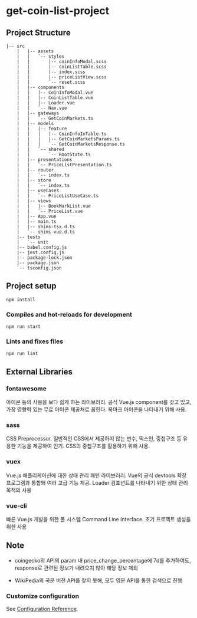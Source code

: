 # get-coin-list-project

## Project Structure

```
|-- src
    |   |-- assets
    |   |   `-- styles
    |   |       |-- coinInfoModal.scss
    |   |       |-- coinListTable.scss
    |   |       |-- index.scss
    |   |       |-- priceListView.scss
    |   |       `-- reset.scss
    |   |-- components
    |   |   |-- CoinInfoModal.vue
    |   |   |-- CoinListTable.vue
    |   |   |-- Loader.vue
    |   |   `-- Nav.vue
    |   |-- gateways
    |   |   `-- GetCoinMarkets.ts
    |   |-- models
    |   |   |-- feature
    |   |   |   |-- CoinInfoInTable.ts
    |   |   |   |-- GetCoinMarketsParams.ts
    |   |   |   `-- GetCoinMarketsResponse.ts
    |   |   `-- shared
    |   |       `-- RootState.ts
    |   |-- presentations
    |   |   `-- PriceListPresentation.ts
    |   |-- router
    |   |   `-- index.ts
    |   |-- store
    |   |   `-- index.ts
    |   |-- useCases
    |   |   `-- PriceListUseCase.ts
    |   |-- views
    |   |   |-- BookMarkList.vue
    |   |   `-- PriceList.vue
    |   |-- App.vue
    |   |-- main.ts
    |   |-- shims-tsx.d.ts
    |   `-- shims-vue.d.ts
    |-- tests
    |   `-- unit
    |-- babel.config.js
    |-- jest.config.js
    |-- package-lock.json
    |-- package.json
    `-- tsconfig.json
```

## Project setup

```
npm install
```

### Compiles and hot-reloads for development

```
npm run start
```

### Lints and fixes files

```
npm run lint
```

## External Libraries

### **fontawesome**

아이콘 등의 사용을 보다 쉽게 하는 라이브러리. 공식 Vue.js component를 갖고 있고, 가장 영향력 있는 무료 아이콘 제공처로 꼽힌다. 북마크 아이콘을 나타내기 위해 사용.

### **sass**

CSS Preprocessor. 일반적인 CSS에서 제공하지 않는 변수, 믹스인, 중첩구조 등 유용한 기능을 제공하여 인기. CSS의 중첩구조를 활용하기 위해 사용.

### **vuex**

Vue.js 애플리케이션에 대한 상태 관리 패턴 라이브러리. Vue의 공식 devtools 확장 프로그램과 통합돼 여러 고급 기능 제공. Loader 컴포넌트를 나타내기 위한 상태 관리 목적의 사용

### **vue-cli**

빠른 Vue.js 개발을 위한 풀 시스템 Command Line Interface. 초기 프로젝트 생성을 위한 사용

## Note

- coingecko의 API의 param 내 price_change_percentage에 7d를 추가하여도, response로 관련된 정보가 내려오지 않아 해당 정보 제외

- WikiPedia의 국문 버전 API를 찾지 못해, 모두 영문 API를 통한 검색으로 진행

### Customize configuration

See [Configuration Reference](https://cli.vuejs.org/config/).
